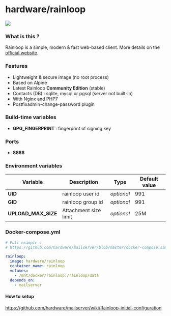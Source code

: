 # hardware/rainloop

![](https://i.goopics.net/nI.png)

### What is this ?

Rainloop is a simple, modern & fast web-based client. More details on the [official website](http://www.rainloop.net/).

### Features

- Lightweight & secure image (no root process)
- Based on Alpine
- Latest Rainloop **Community Edition** (stable)
- Contacts (DB) : sqlite, mysql or pgsql (server not built-in)
- With Nginx and PHP7
- Postfixadmin-change-password plugin

### Build-time variables

- **GPG_FINGERPRINT** : fingerprint of signing key

### Ports

- **8888**

### Environment variables

| Variable | Description | Type | Default value |
| -------- | ----------- | ---- | ------------- |
| **UID** | rainloop user id | *optional* | 991
| **GID** | rainloop group id | *optional* | 991
| **UPLOAD_MAX_SIZE** | Attachment size limit | *optional* | 25M

### Docker-compose.yml

```yml
# Full example :
# https://github.com/hardware/mailserver/blob/master/docker-compose.sample.yml

rainloop:
  image: hardware/rainloop
  container_name: rainloop
  volumes:
    - /mnt/docker/rainloop:/rainloop/data
  depends_on:
    - mailserver
```

#### How to setup

https://github.com/hardware/mailserver/wiki/Rainloop-initial-configuration
